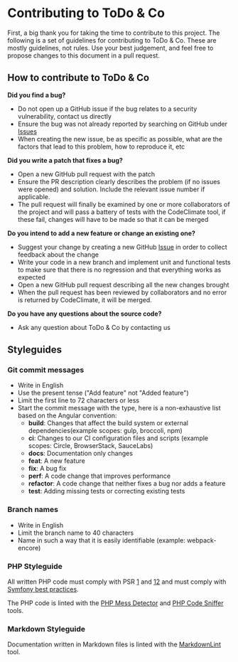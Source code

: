 # Contributing to ToDo & Co

First, a big thank you for taking the time to contribute to this project.
The following is a set of guidelines for contributing to ToDo & Co.
These are mostly guidelines, not rules. Use your best judgement, and feel free to propose changes to this document in a pull request.

## How to contribute to ToDo & Co

**Did you find a bug?**

- Do not open up a GitHub issue if the bug relates to a security vulnerability, contact us directly
- Ensure the bug was not already reported by searching on GitHub under [Issues](https://github.com/Eredost/ToDo-Co/issues)
- When creating the new issue, be as specific as possible, what are the factors that lead to this problem, how to reproduce it, etc

**Did you write a patch that fixes a bug?**

- Open a new GitHub pull request with the patch
- Ensure the PR description clearly describes the problem (if no issues were opened) and solution. Include the relevant issue number if applicable.
- The pull request will finally be examined by one or more collaborators of the project and will pass a battery of tests with the CodeClimate tool, if these fail,
  changes will have to be made so that it can be merged

**Do you intend to add a new feature or change an existing one?**

- Suggest your change by creating a new GitHub [Issue](https://github.com/Eredost/ToDo-Co/issues/new) in order to collect feedback about the change
- Write your code in a new branch and implement unit and functional tests to make sure that there is no regression and that everything works as expected
- Open a new GitHub pull request describing all the new changes brought
- When the pull request has been reviewed by collaborators and no error is returned by CodeClimate, it will be merged.

**Do you have any questions about the source code?**

- Ask any question about ToDo & Co by contacting us

## Styleguides

### Git commit messages

- Write in English
- Use the present tense ("Add feature" not "Added feature")
- Limit the first line to 72 characters or less
- Start the commit message with the type, here is a non-exhaustive list based on the Angular convention:
    - **build**: Changes that affect the build system or external dependencies(example scopes: gulp, broccoli, npm)
    - **ci**: Changes to our CI configuration files and scripts (example scopes: Circle, BrowserStack, SauceLabs)
    - **docs**: Documentation only changes
    - **feat**: A new feature
    - **fix**: A bug fix
    - **perf**: A code change that improves performance
    - **refactor**: A code change that neither fixes a bug nor adds a feature
    - **test**: Adding missing tests or correcting existing tests

### Branch names

- Write in English
- Limit the branch name to 40 characters
- Name in such a way that it is easily identifiable (example: webpack-encore)

### PHP Styleguide

All written PHP code must comply with PSR [1](https://www.php-fig.org/psr/psr-1/) and [12](https://www.php-fig.org/psr/psr-12/)
and must comply with [Symfony best practices](https://symfony.com/doc/current/best_practices.html).

The PHP code is linted with the [PHP Mess Detector](https://phpmd.org/) and [PHP Code Sniffer](https://github.com/squizlabs/PHP_CodeSniffer) tools.

### Markdown Styleguide

Documentation written in Markdown files is linted with the [MarkdownLint](https://github.com/markdownlint/markdownlint) tool.
